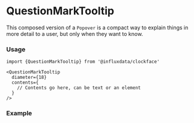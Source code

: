 # QuestionMarkTooltip

This composed version of a `Popover` is a compact way to explain things in more detail to a user, but only when they want to know.

### Usage
```tsx
import {QuestionMarkTooltip} from '@influxdata/clockface'
```
```tsx
<QuestionMarkTooltip
  diameter={18}
  contents={
    // Contents go here, can be text or an element
  }
/>
```

### Example
<!-- STORY -->

<!-- STORY HIDE START -->

<!-- STORY HIDE END -->

<!-- PROPS -->
